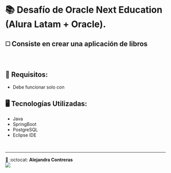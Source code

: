 # :books: Desafío de Oracle Next Education (Alura Latam + Oracle).
## ◻️ Consiste en crear una aplicación de libros
</br>

## 🔎 Requisitos:

- Debe funcionar solo con 


## 🖥️ Tecnologías Utilizadas:

- Java
- SpringBoot
- PostgreSQL
- Eclipse IDE

</br>

---

💙 :octocat: <strong>Alejandra Contreras</strong></br>
<a href="https://www.linkedin.com/in/alejandraconb/" target="_blank">
<img src="https://img.shields.io/badge/-LinkedIn-%230077B5?style=for-the-badge&logo=linkedin&logoColor=white" target="_blank"></a>
